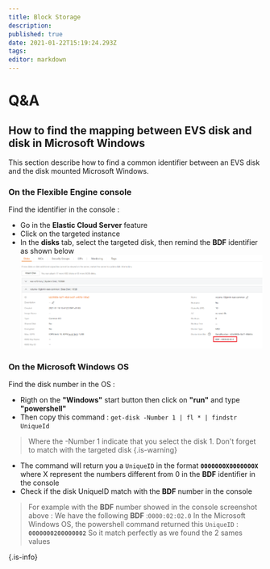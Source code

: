 ```yaml
---
title: Block Storage
description: 
published: true
date: 2021-01-22T15:19:24.293Z
tags: 
editor: markdown
---
```


# Q&A
## How to find the mapping between EVS disk  and disk in Microsoft Windows
This section describe how to find a common identifier between an EVS disk and the disk mounted Microsoft Windows.


### On the Flexible Engine console 
Find the identifier in the console :
- Go in the **Elastic Cloud Server** feature
- Click on the targeted instance
- In the **disks** tab, select the targeted disk, then remind the **BDF** identifier as shown below
![bdf.png](/uploads/bdf.png)


### On the Microsoft Windows OS
Find the disk number in the OS : 
- Rigth on the **"Windows"** start button then click on **"run"** and type **"powershell"**
- Then copy this command : `get-disk -Number 1 | fl * | findstr UniqueId`
> Where the -Number 1 indicate that you select the disk 1. Don't forget to match with the targeted disk
{.is-warning}
- The command will return you a `UniqueID` in the format **`0000000X0000000X`** where X represent the numbers different from 0 in the **BDF** identifier in the console
- Check if the disk UniqueID match with the **BDF** number in the console
> For example with the **BDF** number showed in the console screenshot above :
We have the following **BDF** :` 0000:02:02.0 `
In the Microsoft Windows OS, the powershell command returned this `UniqueID` : **`0000000200000002`**
So it match perfectly as we found the 2 sames values

{.is-info}


